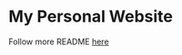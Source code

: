# My Personal Website

Follow more README [here](https://github.com/thakkaryash94/gatsby-github-personal-website)
